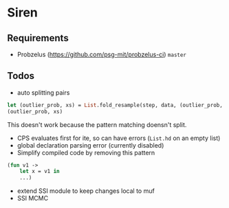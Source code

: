# Siren

## Requirements
- Probzelus (https://github.com/psg-mit/probzelus-ci) `master`

## Todos
- auto splitting pairs
```ml
let (outlier_prob, xs) = List.fold_resample(step, data, (outlier_prob, x)) in
(outlier_prob, xs)
```
This doesn't work because the pattern matching doensn't split.
- CPS evaluates first for ite, so can have errors (`List.hd` on an empty list)
- global declaration parsing error (currently disabled)
- Simplify compiled code by removing this pattern
```ml
(fun v1 ->
    let x = v1 in
    ...)
```
- extend SSI module to keep changes local to muf
- SSI MCMC
